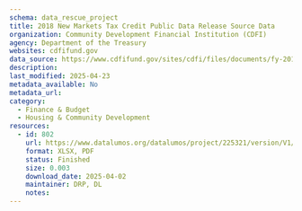 ```yaml
---
schema: data_rescue_project 
title: 2018 New Markets Tax Credit Public Data Release Source Data
organization: Community Development Financial Institution (CDFI)
agency: Department of the Treasury
websites: cdfifund.gov
data_source: https://www.cdfifund.gov/sites/cdfi/files/documents/fy-2018-nmtc-public-data-release.xlsx
description: 
last_modified: 2025-04-23
metadata_available: No
metadata_url: 
category:
  - Finance & Budget 
  - Housing & Community Development 
resources:
  - id: 802
    url: https://www.datalumos.org/datalumos/project/225321/version/V1/view
    format: XLSX, PDF
    status: Finished
    size: 0.003
    download_date: 2025-04-02
    maintainer: DRP, DL
    notes: 
---
```

